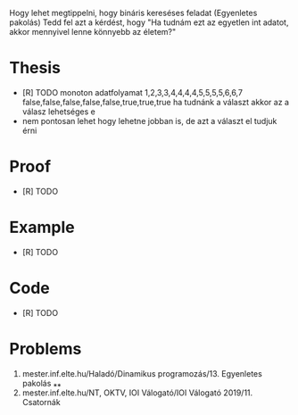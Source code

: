 Hogy lehet megtippelni, hogy bináris kereséses feladat (Egyenletes pakolás)
Tedd fel azt a kérdést, hogy "Ha tudnám ezt az egyetlen int adatot, akkor mennyivel lenne könnyebb az életem?"

# Thesis
- [R] TODO
monoton adatfolyamat
1,2,3,3,4,4,4,4,5,5,5,5,6,6,7
false,false,false,false,false,true,true,true
ha tudnánk a választ akkor az a válasz lehetséges e
- nem pontosan lehet hogy lehetne jobban is, de azt a választ el tudjuk érni

# Proof
- [R] TODO

# Example
- [R] TODO

# Code
- [R] TODO

# Problems
1. mester.inf.elte.hu/Haladó/Dinamikus programozás/13. Egyenletes pakolás ⁎⁎
2. mester.inf.elte.hu/NT, OKTV, IOI Válogató/IOI Válogató 2019/11. Csatornák  